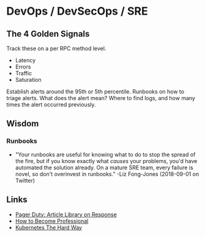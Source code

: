 # DevOps / DevSecOps / SRE

## The 4 Golden Signals

Track these on a per RPC method level.

- Latency
- Errors
- Traffic
- Saturation

Establish alerts around the 95th or 5th percentile.
Runbooks on how to triage alerts. What does the alert mean? Where to find logs, and how many times the alert occurred previously.

## Wisdom

### Runbooks
- "Your runbooks are useful for knowing what to do to stop the spread of the fire, but if you know exactly what *causes* your problems, you'd have automated the solution already. On a mature SRE team, every failure is novel, so don't overinvest in runbooks." -Liz Fong-Jones (2018-09-01 on Twitter)

## Links
- [Pager Duty: Article Library on Response](https://response.pagerduty.com/)
- [How to Become Professional](https://hackernoon.com/the-roadmap-to-become-a-devops-dude-from-server-to-serverless-dd97420f640e)
- [Kubernetes The Hard Way](https://github.com/kelseyhightower/kubernetes-the-hard-way)